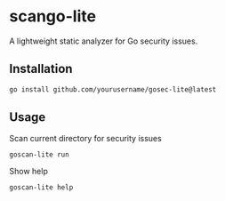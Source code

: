 # scango-lite

A lightweight static analyzer for Go security issues.

## Installation

```bash
go install github.com/yourusername/gosec-lite@latest
```
## Usage

Scan current directory for security issues
```
goscan-lite run
```
Show help
```
goscan-lite help
```
